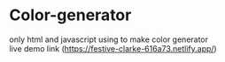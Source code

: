 # Color-generator
only html and javascript using to make color generator <br/>
live demo link (https://festive-clarke-616a73.netlify.app/)
